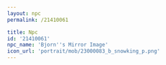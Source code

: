 ```yaml
---
layout: npc
permalink: /21410061

title: Npc
id: '21410061'
npc_name: 'Bjorn''s Mirror Image'
icon_url: 'portrait/mob/23000083_b_snowking_p.png'
---
```

